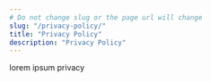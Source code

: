 ```yaml
---
# Do not change slug or the page url will change
slug: "/privacy-policy/"
title: "Privacy Policy"
description: "Privacy Policy"
---
```


lorem ipsum privacy
